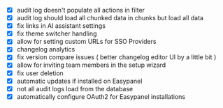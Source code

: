 - [x] audit log doesn't populate all actions in filter
- [x] audit log should load all chunked data in chunks but load all data
- [x] fix links in AI assistant settings
- [x] fix theme switcher handling
- [x] allow for setting custom URLs for SSO Providers
- [x] changelog analytics
- [x] fix version compare issues ( better changelog editor UI by a little bit )
- [x] allow for inviting team members in the setup wizard
- [x] fix user deletion
- [x] automatic updates if installed on Easypanel
- [x] not all audit logs load from the database
- [x] automatically configure OAuth2 for Easypanel installations
